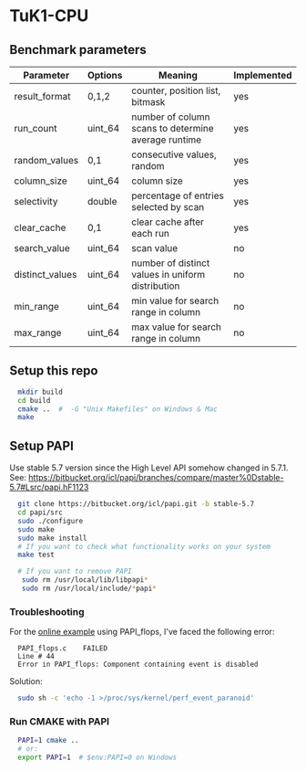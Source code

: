 # TuK1-CPU

## Benchmark parameters

| Parameter       | Options | Meaning                                             | Implemented |
| --------------- | ------- | --------------------------------------------------- | ----------- |
| result_format   | 0,1,2   | counter, position list, bitmask                     | yes         |
| run_count       | uint_64 | number of column scans to determine average runtime | yes         |
| random_values   | 0,1     | consecutive values, random                          | yes         |
| column_size     | uint_64 | column size                                         | yes         |
| selectivity     | double  | percentage of entries selected by scan              | yes         |
| clear_cache     | 0,1     | clear cache after each run                          | yes         |
| search_value    | uint_64 | scan value                                          | no          |
| distinct_values | uint_64 | number of distinct values in uniform distribution   | no          |
| min_range       | uint_64 | min value for search range in column                | no          |
| max_range       | uint_64 | max value for search range in column                | no          |

## Setup this repo

```bash
  mkdir build
  cd build
  cmake ..  #  -G "Unix Makefiles" on Windows & Mac
  make
```

## Setup PAPI

Use stable 5.7 version since the High Level API somehow changed in 5.7.1.
See: https://bitbucket.org/icl/papi/branches/compare/master%0Dstable-5.7#Lsrc/papi.hF1123

```bash
  git clone https://bitbucket.org/icl/papi.git -b stable-5.7
  cd papi/src
  sudo ./configure
  sudo make
  sudo make install
  # If you want to check what functionality works on your system
  make test

  # If you want to remove PAPI
   sudo rm /usr/local/lib/libpapi*
   sudo rm /usr/local/include/*papi*
```

### Troubleshooting

For the [online example](http://icl.cs.utk.edu/projects/papi/wiki/PAPITopics:Getting_Started) using PAPI_flops, I've faced the following error:

```
  PAPI_flops.c    FAILED
  Line # 44
  Error in PAPI_flops: Component containing event is disabled
```

Solution:

```bash
  sudo sh -c 'echo -1 >/proc/sys/kernel/perf_event_paranoid'
```

### Run CMAKE with PAPI

```bash
  PAPI=1 cmake ..
  # or:
  export PAPI=1  # $env:PAPI=0 on Windows
```
